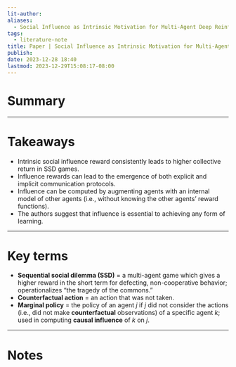 ```yaml
---
lit-author: 
aliases:
  - Social Influence as Intrinsic Motivation for Multi-Agent Deep Reinforcement Learning
tags:
  - literature-note
title: Paper | Social Influence as Intrinsic Motivation for Multi-Agent Deep Reinforcement Learning
publish: 
date: 2023-12-28 18:40
lastmod: 2023-12-29T15:08:17-08:00
---
```

# Summary

---
# Takeaways

- Intrinsic social influence reward consistently leads to higher collective return in SSD games.
- Influence rewards can lead to the emergence of both explicit and implicit communication protocols.
- Influence can be computed by augmenting agents with an internal model of other agents (i.e., without knowing the other agents’ reward functions).
- The authors suggest that influence is essential to achieving any form of learning.

---
# Key terms

- **Sequential social dilemma (SSD)** = a multi-agent game which gives a higher reward in the short term for defecting, non-cooperative behavior; operationalizes “the tragedy of the commons.”
- **Counterfactual action** = an action that was not taken. 
- **Marginal policy** = the policy of an agent $j$ if $j$ did not consider the actions (i.e., did not make **counterfactual** observations) of a specific agent $k$; used in computing **causal influence** of $k$ on $j$.

---
# Notes